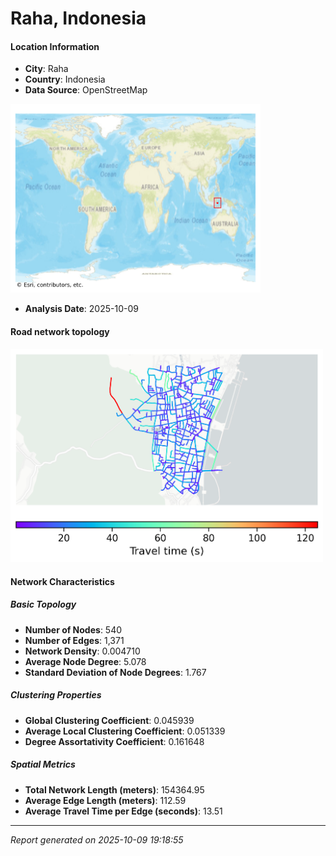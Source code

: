 # Raha, Indonesia

#### Location Information

- **City**: Raha
- **Country**: Indonesia
- **Data Source**: OpenStreetMap
<img src="Raha_location.png" alt="Raha Location Map" width="400" />

- **Analysis Date**: 2025-10-09

#### Road network topology

<img src="Raha_network_map.png" alt="Raha Road Network Map" width="500"/>

#### Network Characteristics

##### Basic Topology

- **Number of Nodes**: 540
- **Number of Edges**: 1,371
- **Network Density**: 0.004710
- **Average Node Degree**: 5.078
- **Standard Deviation of Node Degrees**: 1.767

##### Clustering Properties

- **Global Clustering Coefficient**: 0.045939
- **Average Local Clustering Coefficient**: 0.051339
- **Degree Assortativity Coefficient**: 0.161648

##### Spatial Metrics

- **Total Network Length (meters)**: 154364.95
- **Average Edge Length (meters)**: 112.59
- **Average Travel Time per Edge (seconds)**: 13.51

---
*Report generated on 2025-10-09 19:18:55*
